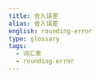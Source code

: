 ```yaml
---
title: 舍入误差
alias: 舍入误差
english: rounding-error
type: glossary
tags:
  - 词汇表
  - rounding-error
---
```

